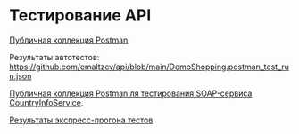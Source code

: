 # Тестирование API

 [Публичная коллекция Postman](https://www.postman.com/speeding-eclipse-130792/workspace/postman-2-0/collection/41481933-d556ff3d-63ef-4629-a3a9-040be8728bcb?action=share&creator=41481933&active-environment=41481933-8714cf10-26d6-4986-9f99-b91a4846cb43)

        
 Результаты автотестов: https://github.com/emaltzev/api/blob/main/DemoShopping.postman_test_run.json

  [Публичная коллекция Postman ля тестирования SOAP-сервиса CountryInfoService](https://www.postman.com/speeding-eclipse-130792/workspace/postman-2-0/collection/41481933-8949be58-604f-45ea-8585-0a067d3a375d?action=share&creator=41481933).
 
[Результаты экспресс-прогона тестов ](https://github.com/user-attachments/files/20646719/G10-Express%2Brun%2B2025_06_08.1._removed.pdf)

